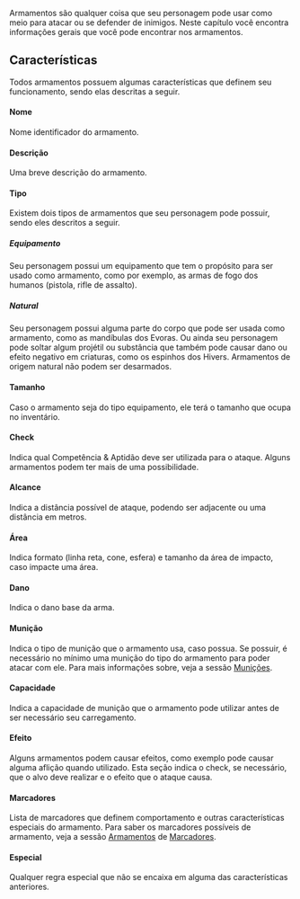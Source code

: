 Armamentos são qualquer coisa que seu personagem pode usar como meio para atacar ou se defender de inimigos. Neste capítulo você encontra informações gerais que você pode encontrar nos armamentos.

## Características
Todos armamentos possuem algumas características que definem seu funcionamento, sendo elas descritas a seguir.

#### Nome
Nome identificador do armamento.

#### Descrição
Uma breve descrição do armamento.

#### Tipo
Existem dois tipos de armamentos que seu personagem pode possuir, sendo eles descritos a seguir.

##### Equipamento
Seu personagem possui um equipamento que tem o propósito para ser usado como armamento, como por exemplo, as armas de fogo dos humanos (pistola, rifle de assalto).

##### Natural
Seu personagem possui alguma parte do corpo que pode ser usada como armamento, como as mandíbulas dos Evoras. Ou ainda seu personagem pode soltar algum projétil ou substância que também pode causar dano ou efeito negativo em criaturas, como os espinhos dos Hivers. 
Armamentos de origem natural não podem ser desarmados.

#### Tamanho
Caso o armamento seja do tipo equipamento, ele terá o tamanho que ocupa no inventário.

#### Check
Indica qual Competência & Aptidão deve ser utilizada para o ataque. Alguns armamentos podem ter mais de uma possibilidade.

#### Alcance
Indica a distância possível de ataque, podendo ser adjacente ou uma distância em metros.

#### Área
Indica formato (linha reta, cone, esfera) e tamanho da área de impacto, caso impacte uma área.

#### Dano
Indica o dano base da arma.

#### Munição
Indica o tipo de munição que o armamento usa, caso possua. Se possuir, é necessário no mínimo uma munição do tipo do armamento para poder atacar com ele. Para mais informações sobre, veja a sessão [Munições](ammo.md).

#### Capacidade
Indica a capacidade de munição que o armamento pode utilizar antes de ser necessário seu carregamento.

#### Efeito
Alguns armamentos podem causar efeitos, como exemplo pode causar alguma aflição quando utilizado. Esta seção indica o check, se necessário, que o alvo deve realizar e o efeito que o ataque causa.

#### Marcadores
Lista de marcadores que definem comportamento e outras características especiais do armamento. Para saber os marcadores possíveis de armamento, veja a sessão [Armamentos](../tags/weaponEquipment.md) de [Marcadores](../tags/index.md).

#### Especial
Qualquer regra especial que não se encaixa em alguma das características anteriores.
